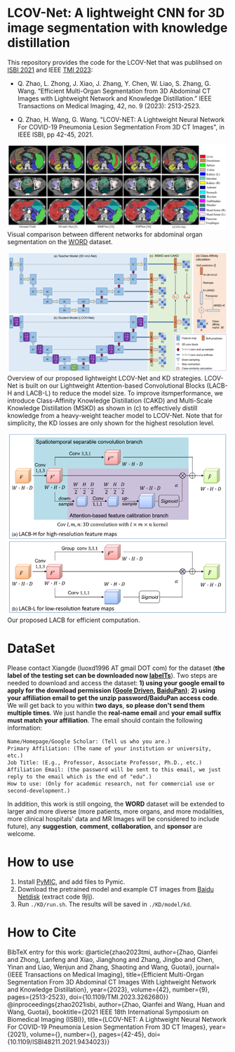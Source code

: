 # LCOV-Net: A lightweight CNN for 3D image segmentation with knowledge distillation
[tmi_link]:https://ieeexplore.ieee.org/document/10083150
[isbi_link]:https://ieeexplore.ieee.org/abstract/document/9434023
[word_link]:https://www.sciencedirect.com/science/article/abs/pii/S1361841522002705
[pymic_link]:https://github.com/HiLab-git/PyMIC
[pymic_example]:https://github.com/HiLab-git/PyMIC_examples
[baidu_link]:https://pan.baidu.com/s/1HwD1iqHorgXfYXnrChdzIg

This repository provides the code for the LCOV-Net that was publihsed on [ISBI 2021][isbi_link] and IEEE [TMI 2023][tmi_link]:

* Q. Zhao, L. Zhong, J. Xiao, J. Zhang, Y. Chen, W. Liao, S. Zhang, G. Wang. “Efficient Multi-Organ Segmentation from 3D Abdominal CT Images with Lightweight Network and Knowledge Distillation.” IEEE Transactions on Medical Imaging, 42, no. 9  (2023): 2513-2523.

* Q. Zhao, H. Wang, G. Wang. "LCOV-NET: A Lightweight Neural Network For COVID-19 Pneumonia Lesion Segmentation From 3D CT Images", in IEEE ISBI, pp 42-45, 2021.


![result](./pic/result.png)
Visual comparison between different networks for abdominal organ segmentation on the [WORD][word_link] dataset.

![structure](./pic/kd_structure.png)
Overview of our proposed lightweight LCOV-Net and KD strategies. LCOV-Net is built on our Lightweight Attention-based Convolutional Blocks (LACB-H and LACB-L) to reduce the model size. To improve itsmperformance, we introduce Class-Affinity Knowledge Distillation (CAKD) and Multi-Scale Knowledge Distillation (MSKD) as shown in (c) to effectively distill knowledge from a heavy-weight teacher model to LCOV-Net. Note that for simplicity, the KD losses are only shown for the highest resolution level.

![structure](./pic/lcovnet_structure.png)
Our proposed LACB for efficient computation.


# DataSet
Please contact Xiangde (luoxd1996 AT gmail DOT com) for the dataset (**the label of the testing set can be downloaded now [labelTs](https://github.com/HiLab-git/WORD/blob/main/WORD_V0.1.0_labelsTs.zip)**). Two steps are needed to download and access the dataset: **1) using your google email to apply for the download permission ([Goole Driven](https://drive.google.com/drive/folders/16qwlCxH7XtJD9MyPnAbmY4ATxu2mKu67?usp=sharing), [BaiduPan](https://pan.baidu.com/s/1mXUDbUPgKRm_yueXT6E_Kw))**; **2) using your affiliation email to get the unzip password/BaiduPan access code**. We will get back to you within **two days**, **so please don't send them multiple times**. We just handle the **real-name email** and **your email suffix must match your affiliation**. The email should contain the following information:

    Name/Homepage/Google Scholar: (Tell us who you are.)
    Primary Affiliation: (The name of your institution or university, etc.)
    Job Title: (E.g., Professor, Associate Professor, Ph.D., etc.)
    Affiliation Email: (the password will be sent to this email, we just reply to the email which is the end of "edu".)
    How to use: (Only for academic research, not for commercial use or second-development.)
    
In addition, this work is still ongoing, the **WORD** dataset will be extended to larger and more diverse (more patients, more organs, and more modalities, more clinical hospitals' data and MR Images will be considered to include future), any **suggestion**, **comment**, **collaboration**, and **sponsor** are welcome. 

# How to use
1. Install [PyMIC][pymic_link], and add files to Pymic.
2. Download the pretrained model and example CT images from [Baidu Netdisk][baidu_link] (extract code 9jlj).
3. Run `./KD/run.sh`. The results will be saved in `./KD/model/kd`.

# How to Cite
BibTeX entry for this work:
    @article{zhao2023tmi,
    author={Zhao, Qianfei and Zhong, Lanfeng and Xiao, Jianghong and Zhang, Jingbo and Chen, Yinan and Liao, Wenjun and Zhang, Shaoting and Wang, Guotai},
    journal={IEEE Transactions on Medical Imaging}, 
    title={Efficient Multi-Organ Segmentation From 3D Abdominal CT Images With Lightweight Network and Knowledge Distillation}, 
    year={2023},
    volume={42},
    number={9},
    pages={2513-2523},
    doi={10.1109/TMI.2023.3262680}}
    @inproceedings{zhao2021isbi,
    author={Zhao, Qianfei and Wang, Huan and Wang, Guotai},
    booktitle={2021 IEEE 18th International Symposium on Biomedical Imaging (ISBI)}, 
    title={LCOV-NET: A Lightweight Neural Network For COVID-19 Pneumonia Lesion Segmentation From 3D CT Images}, 
    year={2021},
    volume={},
    number={},
    pages={42-45},
    doi={10.1109/ISBI48211.2021.9434023}}